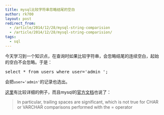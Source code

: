 ```yaml
---
title: mysql比较字符串忽略结尾的空白
author: rk700
layout: post
redirect_from: 
  - /article/2014/12/28/mysql-string-comparision
  - /article/2014/12/28/mysql-string-comparision/
tags:
  - sql
---
```


今天学习到一个知识点，在查询时如果比较字符串，会忽略结尾的连续空白，起始的空白不会忽略。于是：

<pre>select * from users where user='admin ';</pre>

会把`user='admin'`的记录也选出。

[这里](http://stackoverflow.com/questions/7455147/comparing-strings-with-one-having-empty-spaces-before-while-the-other-does-not)有比较详细的例子，而且mysql的[官方文档](http://dev.mysql.com/doc/refman/5.0/en/string-comparison-functions.html)也说了：

> In particular, trailing spaces are significant, which is not true for CHAR or VARCHAR comparisons performed with the = operator 
